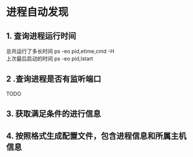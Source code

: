 # 进程自动发现

## 1. 查询进程运行时间  
 总共运行了多长时间
 ps -eo pid,etime,cmd -H  
 上次最后启动的时间
 ps -eo pid,lstart

## 2 .查询进程是否有监听端口
  TODO

## 3. 获取满足条件的进行信息


## 4. 按照格式生成配置文件，包含进程信息和所属主机信息


